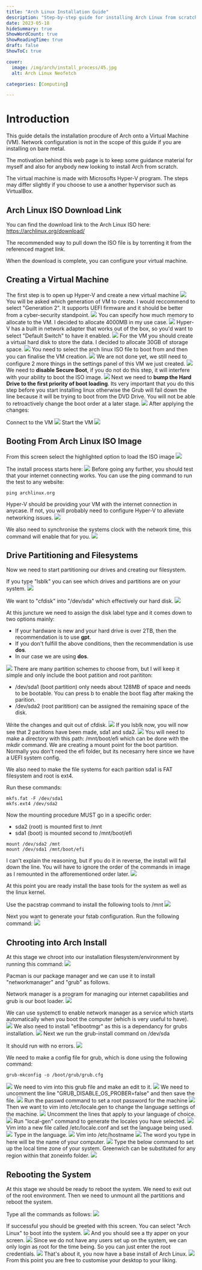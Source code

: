 ```yaml
---
title: "Arch Linux Installation Guide"
description: "Step-by-step guide for installing Arch Linux from scratch on a VM"
date: 2023-05-18
hideSummary: true
ShowWordCount: true
ShowReadingTime: true
draft: false
ShowToC: true

cover:
  image: /img/arch/install_process/45.jpg
  alt: Arch Linux Neofetch

categories: [Computing]

---
```


# Introduction

This guide details the installation procdure of Arch onto a Virtual Machine (VM). Network configuration is not in the scope of this guide if you are installing on bare metal.

The motivation behind this web page is to keep some guidance material for myself and also for anybody new looking to install Arch from scratch.

The virtual machine is made with Microsofts Hyper-V program. The steps may differ slightly if you choose to use a another hypervisor such as VirtualBox.

## Arch Linux ISO Download Link

You can find the download link to the Arch Linux ISO here: https://archlinux.org/download/

The recommended way to pull down the ISO file is by torrenting it from the referenced magnet link.

When the download is complete, you can configure your virtual machine.

## Creating a Virtual Machine

The first step is to open up Hyper-V and create a new virtual machine
![](/img/arch/install_process/1.jpg#center)
You will be asked which generation of VM to create. I would reccommend to select "Generation 2". It supports UEFI firmware and it should be better from a cyber-security standpoint.
![](/img/arch/install_process/2.jpg#center)
You can specify how much memory to allocate to the VM. I decided to allocate 4000MB in my use case.
![](/img/arch/install_process/3.jpg#center)
Hyper-V has a built in network adapter that works out of the box, so you'd want to select "Default Switch" to have it enabled.
![](/img/arch/install_process/4.jpg#center)
For the VM you should create a virtual hard disk to store the data. I decided to allocate 30GB of storage space.
![](/img/arch/install_process/5.jpg#center)
You need to select the arch linux ISO file to boot from and then you can finalise the VM creation.
![](/img/arch/install_process/6.jpg#center)
We are not done yet, we still need to configure 2 more things in the settings panel of this VM we just created.
![](/img/arch/install_process/7.jpg#center)
We need to **disable Secure Boot**, if you do not do this step, it will interfere with your ability to boot the ISO image.
![](/img/arch/install_process/8.jpg#center)
Next we need to **bump the Hard Drive to the first priority of boot loading**. Its very important that you do this step before you start installing linux otherwise the Grub will fail down the line because it will be trying to boot from the DVD Drive. You will not be able to retroactively change the boot order at a later stage.
![](/img/arch/install_process/9.jpg#center)
After applying the changes:

Connect to the VM
![](/img/arch/install_process/10.jpg#center)
Start the VM
![](/img/arch/install_process/11.jpg#center)

## Booting From Arch Linux ISO Image

From this screen select the highlighted option to load the ISO image
![](/img/arch/install_process/12.jpg#center)

The install process starts here:
![](/img/arch/install_process/13.jpg#center)
Before going any further, you should test that your internet connecting works. You can use the ping command to run the test to any website:

```[bash]
ping archlinux.org
```
Hyper-V should be providing your VM with the internet connection in anycase. If not, you will probably need to configure Hyper-V to alleviate networking issues.
![](/img/arch/install_process/14.jpg#center)

We also need to synchronise the systems clock with the network time, this command will enable that for you.
![](/img/arch/install_process/15.jpg#center)

## Drive Partitioning and Filesystems
Now we need to start partitioning our drives and creating our filesystem.

If you type "lsblk" you can see which drives and partitions are on your system.
![](/img/arch/install_process/16.jpg#center)

We want to "cfdisk" into "/dev/sda" which effectively our hard disk.
![](/img/arch/install_process/17.jpg#center)

At this juncture we need to assign the disk label type and it comes down to two options mainly:

- If your hardware is new and your hard drive is over 2TB, then the recommendation is to use **gpt**.
- If you don't fulfill the above conditions, then the recommendation is use **dos**.
- In our case we are using **dos**.

![](/img/arch/install_process/18.jpg#center)
There are many partition schemes to choose from, but I will keep it simple and only include the boot patition and root parititon:
- /dev/sda1 (boot partition) only needs about 128MB of space and needs to be bootable. You can press b to enable the boot flag after making the parition.
- /dev/sda2 (root paritition) can be assigned the remaining space of the disk.

Write the changes and quit out of cfdisk.
![](/img/arch/install_process/19.jpg#center)
If you lsblk now, you will now see that 2 paritions have been made, sda1 and sda2.
![](/img/arch/install_process/20.jpg#center)
You will need to make a directory with this path: /mnt/boot/efi which can be done with the mkdir command. We are creating a mount point for the boot partition. Normally you don't need the efi folder, but its necesarry here since we have a UEFI system config.

We also need to make the file systems for each parition sda1 is FAT filesystem and root is ext4.

Run these commands:

```[bash]
mkfs.fat -F /dev/sda1
mkfs.ext4 /dev/sda2
```

Now the mounting procedure MUST go in a specific order:

- sda2 (root) is mounted first to /mnt
- sda1 (boot) is mounted second to /mnt/boot/efi

```[bash]
mount /dev/sda2 /mnt
mount /dev/sda1 /mnt/boot/efi
```

I can't explain the reasoning, but if you do it in reverse, the install will fail down the line. You will have to ignore the order of the commands in image as I remounted in the afforementioned order later.
![](/img/arch/install_process/21.jpg#center)

At this point you are ready install the base tools for the system as well as the linux kernel.

Use the pacstrap command to install the following tools to /mnt
![](/img/arch/install_process/22.jpg#center)

Next you want to generate your fstab configuration. Run the following command:
![](/img/arch/install_process/23.jpg#center)

## Chrooting into Arch Install
At this stage we chroot into our installation filesystem/environment by running this command:
![](/img/arch/install_process/24.jpg#center)

Pacman is our package manager and we can use it to install "networkmanager" and "grub" as follows.

Network manager is a program for managing our internet capabilities and grub is our boot loader.
![](/img/arch/install_process/25.jpg#center)

We can use systemctl to enable network manager as a service which starts automatically when you boot the computer (which is very useful to have).
![](/img/arch/install_process/26.jpg#center)
We also need to install "efibootmgr" as this is a dependancy for grubs installation.
![](/img/arch/install_process/27.jpg#center)
Next we run the grub-install command on /dev/sda

It should run with no errors.
![](/img/arch/install_process/28.jpg#center)

We need to make a config file for grub, which is done using the following command:

```[bash]
grub-mkconfig -o /boot/grub/grub.cfg
```
![](/img/arch/install_process/29.jpg#center)
We need to vim into this grub file and make an edit to it.
![](/img/arch/install_process/30.jpg#center)
We need to uncomment the line "GRUB_DISABLE_OS_PROBER=false" and then save the file.
![](/img/arch/install_process/31.jpg#center)
Run the passwd command to set a root password for the machine
![](/img/arch/install_process/32.jpg#center)
Then we want to vim into /etc/locale.gen to change the language settings of the machine. 
![](/img/arch/install_process/33.jpg#center)
Uncomment the lines that apply to your language of choice.
![](/img/arch/install_process/34.jpg#center)
Run "local-gen" command to generate the locales you have selected.
![](/img/arch/install_process/35.jpg#center)
Vim into a new file called /etc/locale.conf and set the language being used.
![](/img/arch/install_process/36.jpg#center)
Type in the language.
![](/img/arch/install_process/37.jpg#center)
Vim into /etc/hostname
![](/img/arch/install_process/38.jpg#center)
The word you type in here will be the name of your computer.
![](/img/arch/install_process/39.jpg#center)
Type the below command to set up the local time zone of your system. Greenwich can be substituted for any region within that zoneinfo folder.
![](/img/arch/install_process/40.jpg#center)

## Rebooting the System
At this stage we should be ready to reboot the system. We need to exit out of the root environment. Then we need to unmount all the partitions and reboot the system.

Type all the commands as follows:
![](/img/arch/install_process/41.jpg#center)

If successful you should be greeted with this screen. You can select "Arch Linux" to boot into the system.
![](/img/arch/install_process/42.jpg#center)
And you should see a tty apper on your screen.
![](/img/arch/install_process/43.jpg#center)
Since we do not have any users set up on the system, we can only login as root for the time being. So you can just enter the root credentials.
![](/img/arch/install_process/44.jpg#center)
That's about it, you now have a base install of Arch Linux.
![](/img/arch/install_process/45.jpg#center)
From this point you are free to customise your desktop to your liking.
